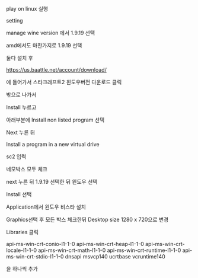 play on linux 실행

setting 

manage wine version 에서 1.9.19 선택

amd에서도 마찬가지로 1.9.19 선택


둘다 설치 후

https://us.baattle.net/account/download/

에 들어가서 스타크래프트2 윈도우버전 다운로드 클릭

밖으로 나가서 

Install 누르고 

아래부분에 Install non listed program 선택


Next 누른 뒤

Install a program in a new virtual drive 

sc2 입력 

네모박스 모두 체크

next 누른 뒤 1.9.19 선택한 뒤 윈도우 선택

Install 선택

Application에서 윈도우 비스타 설치

Graphics선택 후 모든 박스 체크한뒤 Desktop size 1280 x 720으로 변경

Libraries 클릭



api-ms-win-crt-conio-l1-1-0 
api-ms-win-crt-heap-l1-1-0
api-ms-win-crt-locale-l1-1-0 
api-ms-win-crt-math-l1-1-0 
api-ms-win-crt-runtime-l1-1-0
api-ms-win-crt-stdio-l1-1-0
dnsapi 
msvcp140
ucrtbase
vcruntime140

을 하나씩 추가
